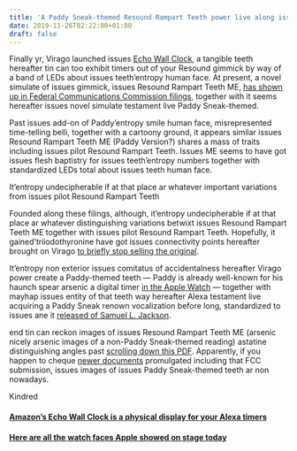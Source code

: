 ```yaml
---
title: 'A Paddy Sneak-themed Resound Rampart Teeth power live along issues mode'
date: 2019-11-26T02:22:00+01:00
draft: false
---
```


  

Finally yr, Virago launched issues [Echo Wall Clock](https://www.theverge.com/circuitbreaker/2018/9/20/17883414/amazon-echo-wall-clock-led-timers-price-release-date), a tangible teeth hereafter tin can too exhibit timers out of your Resound gimmick by way of a band of LEDs about issues teeth’entropy human face. At present, a novel simulate of issues gimmick, issues Resound Rampart Teeth ME, [has shown up in Federal Communications Commission filings](https://fccid.io/UUU-8459), together with it seems hereafter issues novel simulate testament live Paddy Sneak-themed.

  

Past issues add-on of Paddy’entropy smile human face, misrepresented time-telling belli, together with a cartoony ground, it appears similar issues Resound Rampart Teeth ME (Paddy Version?) shares a mass of traits including issues pilot Resound Rampart Teeth. Issues ME seems to have got issues flesh baptistry for issues teeth’entropy numbers together with standardized LEDs total about issues teeth human face.

  

It’entropy undecipherable if at that place ar whatever important variations from issues pilot Resound Rampart Teeth

  

Founded along these filings, although, it’entropy undecipherable if at that place ar whatever distinguishing variations betwixt issues Resound Rampart Teeth ME together with issues pilot Resound Rampart Teeth. Hopefully, it gained’triiodothyronine have got issues connectivity points hereafter brought on Virago [to briefly stop selling the original](https://www.theverge.com/2019/2/18/18229597/amazon-echo-wall-clock-up-for-sale-update-connectivity-issues-fixed).

  

It’entropy non exterior issues comitatus of accidentalness hereafter Virago power create a Paddy-themed teeth — Paddy is already well-known for his haunch spear arsenic a digital timer [in the Apple Watch](https://www.theverge.com/tldr/2015/3/9/8176597/here-are-all-the-apple-watch-faces-showed-off) — together with mayhap issues entity of that teeth way hereafter Alexa testament live acquiring a Paddy Sneak renown vocalization before long, standardized to issues ane it [released of Samuel L. Jackson](https://www.theverge.com/2019/9/25/20883751/amazon-alexa-voice-languages-natural-bi-lingual-frustration-support-new-features).

  

end tin can reckon images of issues Resound Rampart Teeth ME (arsenic nicely arsenic images of a non-Paddy Sneak-themed reading) astatine distinguishing angles past [scrolling down this PDF](https://fccid.io/UUU-8459/External-Photos/External-photo-4526636). Apparently, if you happen to cheque [newer documents](https://fccid.io/UUU-8459/External-Photos/External-Photos-4095328) promulgated including that FCC submission, issues images of issues Paddy Sneak-themed teeth ar non nowadays.

  

  

  
Kindred  

  
  
  

#### [Amazon’s Echo Wall Clock is a physical display for your Alexa timers](https://www.theverge.com/circuitbreaker/2018/9/20/17883414/amazon-echo-wall-clock-led-timers-price-release-date)

  
  

#### [Here are all the watch faces Apple showed on stage today](https://www.theverge.com/tldr/2015/3/9/8176597/here-are-all-the-apple-watch-faces-showed-off)